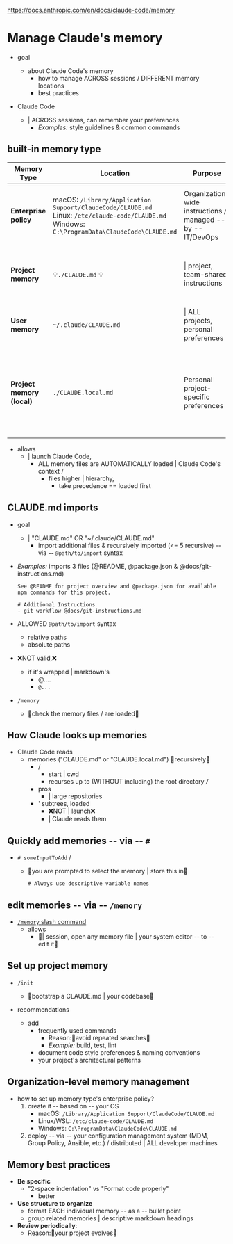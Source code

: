 https://docs.anthropic.com/en/docs/claude-code/memory

# Manage Claude's memory

* goal
  * about Claude Code's memory
    * how to manage ACROSS sessions / DIFFERENT memory locations 
    * best practices

* Claude Code
  * | ACROSS sessions, can remember your preferences
    * _Examples:_ style guidelines & common commands

## built-in memory type

| Memory Type                | Location                                                                                                                                                | Purpose                                             | Use Case Examples                                                    | Shared With                     |
| -------------------------- | ------------------------------------------------------------------------------------------------------------------------------------------------------- | --------------------------------------------------- | -------------------------------------------------------------------- | ------------------------------- |
| **Enterprise policy**      | macOS: `/Library/Application Support/ClaudeCode/CLAUDE.md`<br />Linux: `/etc/claude-code/CLAUDE.md`<br />Windows: `C:\ProgramData\ClaudeCode\CLAUDE.md` | Organization-wide instructions / managed -- by -- IT/DevOps | Company coding standards,<br/> security policies,<br/> compliance requirements | ALL users \| organization       |
| **Project memory**         | 💡`./CLAUDE.md` 💡                                                                                                                                          | \| project, team-shared instructions            | Project architecture,<br/> coding standards,<br/> common workflows             | 👀Team members -- via -- source control👀 |
| **User memory**            | `~/.claude/CLAUDE.md`                                                                                                                                   | \| ALL projects, personal preferences                | Code styling preferences, <br/> personal tooling shortcuts                 | ONLY you \| ALL projects         |
| **Project memory (local)** | `./CLAUDE.local.md`                                                                                                                                     | Personal project-specific preferences               | ⚠️ deprecated -- by -- CLAUDE.md imports⚠️ <br/> your sandbox URLs,<br/> preferred test data     | ONLY you \| CURRENT project      |

* allows
  * | launch Claude Code,
    * ALL memory files are AUTOMATICALLY loaded | Claude Code's context /
      * files higher | hierarchy, 
        * take precedence == loaded first

## CLAUDE.md imports

* goal
  * | "CLAUDE.md" OR "~/.claude/CLAUDE.md"
    * import additional files & recursively imported (<= 5 recursive) -- via -- `@path/to/import` syntax

* _Examples:_ imports 3 files (@README, @package.json & @docs/git-instructions.md)

  ```.markdown, title=Claude.md
  See @README for project overview and @package.json for available npm commands for this project.

  # Additional Instructions
  - git workflow @docs/git-instructions.md
  ``` 

* ALLOWED `@path/to/import` syntax
  * relative paths
  * absolute paths

* ❌NOT valid,❌ 
  * if it's wrapped | markdown's 
    * <span> @.... </span>
    * `@...`

* `/memory`
  * 👀check the memory files / are loaded👀 

## How Claude looks up memories

* Claude Code reads 
  * memories ("CLAUDE.md" or "CLAUDE.local.md") 👀recursively👀 
    * /
      * start | cwd
      * recurses up to (WITHOUT including) the root directory */*
    * pros
      * | large repositories
    * ' subtrees, loaded
      * ❌NOT | launch❌
      * | Claude reads them 

## Quickly add memories -- via -- `#` 

* `# someInputToAdd` / 
  * 👀you are prompted to select the memory | store this in👀

      ```
      # Always use descriptive variable names
      ```

## edit memories -- via -- `/memory`

* [`/memory` slash command](docs.claude-code.slash-commands.md)
  * allows
    * 👀| session, open any memory file | your system editor -- to -- edit it👀

## Set up project memory

* `/init`
  * 👀bootstrap a CLAUDE.md | your codebase👀

* recommendations
  * add 
    * frequently used commands
      * Reason:🧠avoid repeated searches🧠
      * _Example:_ build, test, lint 
    * document code style preferences & naming conventions
    * your project's architectural patterns 

## Organization-level memory management

* how to set up memory type's enterprise policy?
  1. create it -- based on -- your OS
     * macOS: `/Library/Application Support/ClaudeCode/CLAUDE.md`
     * Linux/WSL: `/etc/claude-code/CLAUDE.md`
     * Windows: `C:\ProgramData\ClaudeCode\CLAUDE.md`
  2. deploy -- via -- your configuration management system (MDM, Group Policy, Ansible, etc.) / distributed | ALL developer machines

## Memory best practices

* **Be specific**
  * "2-space indentation" vs "Format code properly"
    * better
* **Use structure to organize**
  * format EACH individual memory -- as a -- bullet point 
  * group related memories | descriptive markdown headings
* **Review periodically**:
  * Reason:🧠your project evolves🧠
